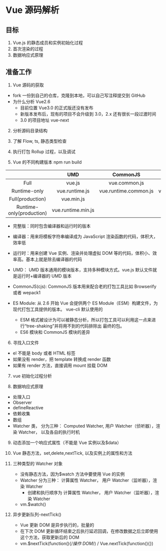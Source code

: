 # Vue 源码解析

## 目标

1. Vue.js 的静态成员和实例初始化过程
2. 首次渲染的过程
3. 数据响应式原理

## 准备工作

1. Vue 源码的获取

- fork 一份到自己的仓库，克隆到本地，可以自己写注释提交到 GitHub
- 为什么分析 Vue2.6
  - 目前位置 Vue3.0 的正式版还没有发布
  - 新版本发布后，现有的项目不会升级到 3.0，2.x 还有很长一段过渡时间
  - 3.0 的项目地址 vue-next

2. 分析源码目录结构
3. 了解 Flow, ts, 静态类型检查

4. 执行打包 Rollup 过程，以及调试
5. Vue 的不同构建版本 npm run build

|                          |        UMD         |       CommonJS        |     ES Module      |
| :----------------------: | :----------------: | :-------------------: | :----------------: |
|           Full           |       vue.js       |     vue.common.js     |     vue.esm.js     |
|       Runtime-only       |   vue.runtime.js   | vue.runtime.common.js | vue.runtime.esm.js |
|     Full(production)     |     vue.min.js     |                       |                    |
| Runtime-only(production) | vue.runtime.min.js |                       |                    |

- 完整版：同时包含编译器和运行时的版本
- 编译器：用来将模板字符串编译成为 JavaScript 渲染函数的代码，体积大，效率低
- 运行时：用来创建 Vue 实例、渲染并处理虚拟 DOM 等的代码，体积小、效率高。基本上就是除去编译器的代码
- UMD： UMD 版本通用的模块版本，支持多种模块方式。vue.js 默认文件就是运行时+编译器的 UMD 版本
- CommonJS(cjs): CommonJS 版本用来配合老的打包工具比如 Browserify 或者 wepack1
- ES Module: 从 2.6 开始 Vue 会提供两个 ES Module（ESM）构建文件，为现代打包工具提供的版本。 vue-cli 默认使用的

  - ESM 格式被设计为可以被静态分析，所以打包工具可以利用这一点来进行“tree-shaking”并将用不到的代码排除出
    最终的包。
  - ES6 模块和 CommonJS 模块的差异

6. 寻找入口文件

- el 不能是 body 或者 HTML 标签
- 如果没有 render，把 template 转换成 render 函数
- 如果有 render 方法，直接调用 mount 挂载 DOM

7. vue 初始化过程分析

8. 数据响应式原理

- 处理入口
- Observer
- defineReactive
- 依赖收集
- 数组
- Watcher 类， 分为三种： Computed Watcher, 用户 Watcher（侦听器），渲染 Watcher， 以及各自的执行时机

9. 动态添加一个响应式属性（不能是 Vue 实例以及\$data）
10. Vue 静态方法，set,delete,nextTick, 以及实例上的属性和方法
11. 三种类型的 Watcher 对象

    - 没有静态方法，因为\$watch 方法中要使用 Vue 的实例
    - Watcher 分为三种： 计算属性 Watcher， 用户 Watcher（监听器），渲染 Watcher
      - 创建和执行顺序为 计算属性 Watcher， 用户 Watcher（监听器），渲染 Watcher
    - vm.\$watch()

12. 异步更新队列-nextTick()
    - Vue 更新 DOM 是异步执行的，批量的
    - 在下次 DOM 更新循环结束之后执行延迟回调，在修改数据之后立即使用这个方法，获取更新后的 DOM
    - vm.\$nextTick(function(){/_操作 DOM_/) / Vue.nextTick(function(){})
